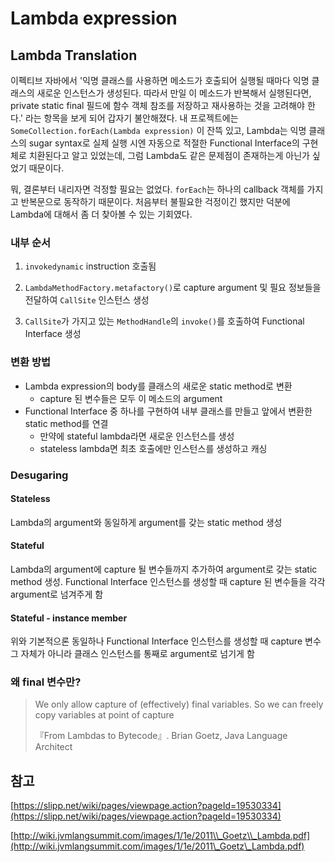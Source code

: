# Lambda expression

## Lambda Translation

이펙티브 자바에서 '익명 클래스를 사용하면 메소드가 호출되어 실행될 때마다 익명 클래스의 새로운 인스턴스가 생성된다. 따라서 만일 이 메소드가 반복해서 실행된다면, private static final 필드에 함수 객체 참조를 저장하고 재사용하는 것을 고려해야 한다.' 라는 항목을 보게 되어 갑자기 불안해졌다. 내 프로젝트에는 `SomeCollection.forEach(Lambda expression)` 이 잔뜩 있고, Lambda는 익명 클래스의 sugar syntax로 실제 실행 시엔 자동으로 적절한 Functional Interface의 구현체로 치환된다고 알고 있었는데, 그럼 Lambda도 같은 문제점이 존재하는게 아닌가 싶었기 때문이다.

뭐, 결론부터 내리자면 걱정할 필요는 없었다. `forEach`는 하나의 callback 객체를 가지고 반복문으로 동작하기 때문이다. 처음부터 불필요한 걱정이긴 했지만 덕분에 Lambda에 대해서 좀 더 찾아볼 수 있는 기회였다.

### 내부 순서

1. `invokedynamic` instruction 호출됨
2. `LambdaMethodFactory.metafactory()`로 capture argument 및 필요 정보들을 전달하여 `CallSite` 인스턴스 생성

3. `CallSite`가 가지고 있는 `MethodHandle`의 `invoke()`를 호출하여 Functional Interface 생성

### 변환 방법

* Lambda expression의 body를 클래스의 새로운 static method로 변환
  * capture 된 변수들은 모두 이 메소드의 argument
* Functional Interface 중 하나를 구현하여 내부 클래스를 만들고 앞에서 변환한 static method를 연결
  * 만약에 stateful lambda라면 새로운 인스턴스를 생성
  * stateless lambda면 최초 호출에만 인스턴스를 생성하고 캐싱

### Desugaring

#### Stateless

Lambda의 argument와 동일하게 argument를 갖는 static method 생성

#### Stateful

Lambda의 argument에 capture 될 변수들까지 추가하여 argument로 갖는 static method 생성. Functional Interface 인스턴스를 생성할 때 capture 된 변수들을 각각 argument로 넘겨주게 함

#### Stateful - instance member

위와 기본적으론 동일하나 Functional Interface 인스턴스를 생성할 때 capture 변수 그 자체가 아니라 클래스 인스턴스를 통째로 argument로 넘기게 함

### 왜 final 변수만?

> We only allow capture of \(effectively\) final variables. So we can freely copy variables at point of capture
>
> 『From Lambdas to Bytecode』.  Brian Goetz,  Java Language Architect

## 참고

[https://slipp.net/wiki/pages/viewpage.action?pageId=19530334](https://slipp.net/wiki/pages/viewpage.action?pageId=19530334)

[http://wiki.jvmlangsummit.com/images/1/1e/2011\\_Goetz\\_Lambda.pdf](http://wiki.jvmlangsummit.com/images/1/1e/2011\_Goetz\_Lambda.pdf)

